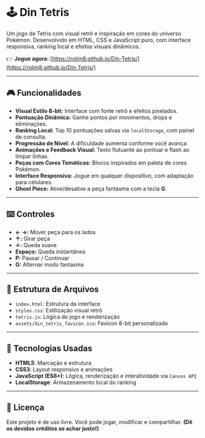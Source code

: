 # 🕹️ Din Tetris

Um jogo de Tetris com visual retrô e inspiração em cores do universo Pokémon. Desenvolvido em HTML, CSS e JavaScript puro, com interface responsiva, ranking local e efeitos visuais dinâmicos.

👉 **Jogue agora:** [https://rolim8.github.io/Din-Tetris/](https://rolim8.github.io/Din-Tetris/)

---

## 🎮 Funcionalidades

* **Visual Estilo 8-bit:** Interface com fonte retrô e efeitos pixelados.
* **Pontuação Dinâmica:** Ganhe pontos por movimentos, drops e eliminações.
* **Ranking Local:** Top 10 pontuações salvas via `localStorage`, com painel de consulta.
* **Progressão de Nível:** A dificuldade aumenta conforme você avança.
* **Animações e Feedback Visual:** Texto flutuante ao pontuar e flash ao limpar linhas.
* **Peças com Cores Temáticas:** Blocos inspirados em paleta de cores Pokémon.
* **Interface Responsiva:** Jogue em qualquer dispositivo, com adaptação para celulares.
* **Ghost Piece:** Ative/desative a peça fantasma com a tecla **G**.

---

## ⌨️ Controles

* **← →:** Mover peça para os lados
* **↑:** Girar peça
* **↓:** Queda suave
* **Espaço:** Queda instantânea
* **P:** Pausar / Continuar
* **G:** Alternar modo fantasma

---

## 📂 Estrutura de Arquivos

* `index.html`: Estrutura da interface
* `styles.css`: Estilização visual retrô
* `tetris.js`: Lógica do jogo e renderização
* `assets/din_tetris_favicon.ico`: Favicon 8-bit personalizado

---

## 🧪 Tecnologias Usadas

* **HTML5**: Marcação e estrutura
* **CSS3**: Layout responsivo e animações
* **JavaScript (ES6+)**: Lógica, renderização e interatividade via `Canvas API`
* **LocalStorage**: Armazenamento local do ranking

---

## 📜 Licença

Este projeto é de uso livre.
Você pode jogar, modificar e compartilhar.
**(Dê os devidos créditos se achar justo!)**
